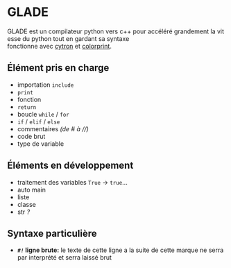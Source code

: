 # GLADE
GLADE est un compilateur python vers c++ pour accéléré grandement la vitesse du python tout en gardant sa syntaxe\
fonctionne avec [cytron](https://github.com/pf4-DEV/cytron) et [colorprint](https://github.com/pf4-DEV/sun-breaker).

## Élément pris en charge

 - importation `include`
 - `print`
 - fonction
 - `return`
 - boucle `while` / `for`
 - `if` / `elif` / `else`
 - commentaires *(de # à //)*
 - code brut
 - type de variable

## Éléments en développement

 - traitement des variables `True` -> `true`...
 - auto main
 - liste
 - classe
 - str *?*

## Syntaxe particulière
-  ***`#!`* ligne brute:** le texte de cette ligne a la suite de cette marque ne serra par interprété et serra laissé brut